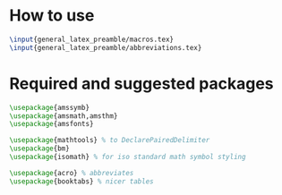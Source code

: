 # How to use

```latex
\input{general_latex_preamble/macros.tex}
\input{general_latex_preamble/abbreviations.tex}
```

# Required and suggested packages
```latex
\usepackage{amssymb}
\usepackage{amsmath,amsthm}
\usepackage{amsfonts}

\usepackage{mathtools} % to DeclarePairedDelimiter
\usepackage{bm}
\usepackage{isomath} % for iso standard math symbol styling

\usepackage{acro} % abbreviates
\usepackage{booktabs} % nicer tables
```